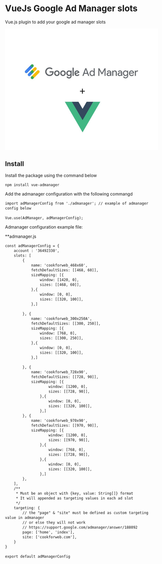 # VueJs Google Ad Manager slots
Vue.js plugin to add your google ad manager slots



![Vue Admanager](https://raw.githubusercontent.com/cookforweb/vue-admanager/master/images/vue-google-admanager.jpg)

## Install

Install the package using the command below
```
npm install vue-admanager
```

Add the admanager configuration with the following commangd 

```
import adManagerConfig from './admanager'; // example of admanager config below

Vue.use(AdManager, adManagerConfig);
```


Admanager configuration example file:

**admanager.js
```
const adManagerConfig = {
    account : '36492330',
    slots: [
        {
            name: 'cookforweb_468x60',
            fetchDefaultSizes: [[468, 60]],
            sizeMapping: [{
                window: [1420, 0],
                sizes: [[468, 60]],
            },{
                window: [0, 0],
                sizes: [[320, 100]],
            },]

        }, {
            name: 'cookforweb_300x250A',
            fetchDefaultSizes: [[300, 250]],
            sizeMapping: [{
                window: [768, 0],
                sizes: [[300, 250]],
            },{
                window: [0, 0],
                sizes: [[320, 100]],
            },]

        }, {
            name: 'cookforweb_728x90',
            fetchDefaultSizes: [[728, 90]],
            sizeMapping: [{
                    window: [1200, 0],
                    sizes: [[728, 90]],
                },{
                    window: [0, 0],
                    sizes: [[320, 100]],
                },]
        }, {
            name: 'cookforweb_970x90',
            fetchDefaultSizes: [[970, 90]],
            sizeMapping: [{
                    window: [1200, 0],
                    sizes: [[970, 90]],
                },{
                    window: [768, 0],
                    sizes: [[728, 90]],
                },{
                    window: [0, 0],
                    sizes: [[320, 100]],
                },]
        },
    ],
    /**
     * Must be an object with {key, value: String[]} format
     * It will appended as targeting values in each ad slot
     */
    targeting: {
        // the "page" & "site" must be defined as custom targeting value in admanager
        // or else they will not work
        // https://support.google.com/admanager/answer/188092
        page: ['home', 'index'],
        site: ['cookforweb.com'],
    }
}

export default adManagerConfig

```
